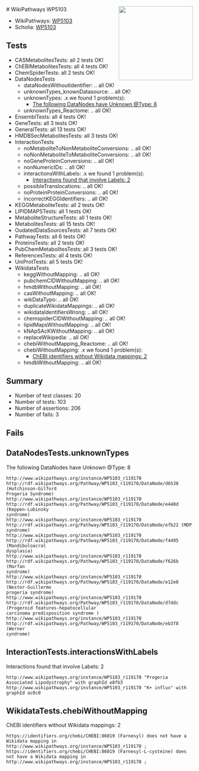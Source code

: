 <img style="float: right; width: 200px" src="https://upload.wikimedia.org/wikipedia/commons/thumb/8/83/Wplogo_with_text_500.png/640px-Wplogo_with_text_500.png" />
# WikiPathways WP5103

* WikiPathways: [WP5103](https://new.wikipathways.org/pathways/WP5103)
* Scholia: [WP5103](https://scholia.toolforge.org/wikipathways/WP5103)
## Tests
* CASMetabolitesTests: all 2 tests OK!
* ChEBIMetabolitesTests: all 4 tests OK!
* ChemSpiderTests: all 2 tests OK!
* DataNodesTests
    * dataNodesWithoutIdentifier: .. all OK!
    * unknownTypes_knownDatasource: .. all OK!
    * unknownTypes: .x we found 1 problem(s):
        * [The following DataNodes have Unknown @Type: 8](#839973e6)
    * unknownTypes_Reactome: .. all OK!
* EnsemblTests: all 4 tests OK!
* GeneTests: all 3 tests OK!
* GeneralTests: all 13 tests OK!
* HMDBSecMetabolitesTests: all 3 tests OK!
* InteractionTests
    * noMetaboliteToNonMetaboliteConversions: .. all OK!
    * noNonMetaboliteToMetaboliteConversions: .. all OK!
    * noGeneProteinConversions: .. all OK!
    * nonNumericIDs: .. all OK!
    * interactionsWithLabels: .x we found 1 problem(s):
        * [Interactions found that involve Labels: 2](#630d2679)
    * possibleTranslocations: .. all OK!
    * noProteinProteinConversions: .. all OK!
    * incorrectKEGGIdentifiers: .. all OK!
* KEGGMetaboliteTests: all 2 tests OK!
* LIPIDMAPSTests: all 1 tests OK!
* MetaboliteStructureTests: all 1 tests OK!
* MetabolitesTests: all 15 tests OK!
* OudatedDataSourcesTests: all 7 tests OK!
* PathwayTests: all 6 tests OK!
* ProteinsTests: all 2 tests OK!
* PubChemMetabolitesTests: all 3 tests OK!
* ReferencesTests: all 4 tests OK!
* UniProtTests: all 5 tests OK!
* WikidataTests
    * keggWithoutMapping: .. all OK!
    * pubchemCIDWithoutMapping: .. all OK!
    * hmdbWithoutMapping: .. all OK!
    * casWithoutMapping: .. all OK!
    * wikDataTypo: .. all OK!
    * duplicateWikidataMappings: .. all OK!
    * wikidataIdentifiersWrong: .. all OK!
    * chemspiderCIDWithoutMapping: .. all OK!
    * lipidMapsWithoutMapping: .. all OK!
    * kNApSAcKWithoutMapping: .. all OK!
    * replaceWikipedia: .. all OK!
    * chebiWithoutMapping_Reactome: .. all OK!
    * chebiWithoutMapping: .x we found 1 problem(s):
        * [ChEBI identifiers without Wikidata mappings: 2](#a8d554ce)
    * hmdbWithoutMapping: .. all OK!


## Summary

* Number of test classes: 20
* Number of tests: 103
* Number of assertions: 206
* Number of fails: 3

## Fails

<a name="839973e6" />

## DataNodesTests.unknownTypes

The following DataNodes have Unknown @Type: 8
```
http://www.wikipathways.org/instance/WP5103_r119170 http://rdf.wikipathways.org/Pathway/WP5103_r119170/DataNode/d6538 (Hutchinson-Gilford 
Progeria Syndrome)
http://www.wikipathways.org/instance/WP5103_r119170 http://rdf.wikipathways.org/Pathway/WP5103_r119170/DataNode/e440d (Keppen-Lubinsky
syndrome)
http://www.wikipathways.org/instance/WP5103_r119170 http://rdf.wikipathways.org/Pathway/WP5103_r119170/DataNode/efb22 (MDP 
syndrome)
http://www.wikipathways.org/instance/WP5103_r119170 http://rdf.wikipathways.org/Pathway/WP5103_r119170/DataNode/f4495 (Mandibuloacral
dysplasia)
http://www.wikipathways.org/instance/WP5103_r119170 http://rdf.wikipathways.org/Pathway/WP5103_r119170/DataNode/f626b (Marfan 
syndrome)
http://www.wikipathways.org/instance/WP5103_r119170 http://rdf.wikipathways.org/Pathway/WP5103_r119170/DataNode/e12e0 (Nestor-Guillermo 
progeria syndrome)
http://www.wikipathways.org/instance/WP5103_r119170 http://rdf.wikipathways.org/Pathway/WP5103_r119170/DataNode/d7ddc (Progeroid features-hepatocellular 
carcinoma predisposition syndrome )
http://www.wikipathways.org/instance/WP5103_r119170 http://rdf.wikipathways.org/Pathway/WP5103_r119170/DataNode/eb3f8 (Werner 
syndrome)
```

<a name="630d2679" />

## InteractionTests.interactionsWithLabels

Interactions found that involve Labels: 2
```
http://www.wikipathways.org/instance/WP5103_r119170 "Progeria Associated Lipodystrophy" with graphId e8fb3
http://www.wikipathways.org/instance/WP5103_r119170 "K+ influx" with graphId ac0c0
```

<a name="a8d554ce" />

## WikidataTests.chebiWithoutMapping

ChEBI identifiers without Wikidata mappings: 2
```
https://identifiers.org/chebi/CHEBI:86019 (Farnesyl) does not have a Wikidata mapping in http://www.wikipathways.org/instance/WP5103_r119170 ; 
https://identifiers.org/chebi/CHEBI:86019 (Farnesyl-L-cysteine) does not have a Wikidata mapping in http://www.wikipathways.org/instance/WP5103_r119170 ; 
```

